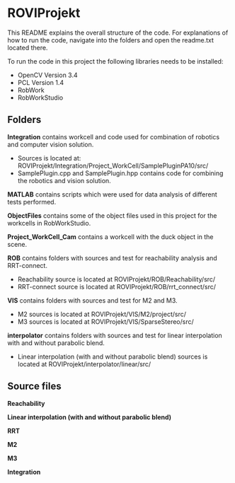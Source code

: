 # ROVIProjekt
This README explains the overall structure of the code.
For explanations of how to run the code, navigate into the folders and open the readme.txt located there.

To run the code in this project the following libraries needs to be installed:
- OpenCV 	Version 3.4
- PCL 		Version 1.4
- RobWork
- RobWorkStudio

## Folders
<b>Integration</b> contains workcell and code used for combination of robotics and computer vision solution.
- Sources is located at: ROVIProjekt/Integration/Project_WorkCell/SamplePluginPA10/src/
- SamplePlugin.cpp and SamplePlugin.hpp contains code for combining the robotics and vision solution.

<b>MATLAB</b> contains scripts which were used for data analysis of different tests performed.

<b>ObjectFiles</b> contains some of the object files used in this project for the workcells in RobWorkStudio.

<b>Project_WorkCell_Cam</b> contains a workcell with the duck object in the scene.

<b>ROB</b> contains folders with sources and test for reachability analysis and RRT-connect.
- Reachability source is located at ROVIProjekt/ROB/Reachability/src/
- RRT-connect source is located at ROVIProjekt/ROB/rrt_connect/src/


<b>VIS</b> contains folders with sources and test for M2 and M3.
- M2 sources is located at ROVIProjekt/VIS/M2/project/src/
- M3 sources is located at ROVIProjekt/VIS/SparseStereo/src/

<b>interpolator</b> contains folders with sources and test for linear interpolation with and without parabolic blend.
- Linear interpolation (with and without parabolic blend) sources is located at ROVIProjekt/interpolator/linear/src/



## Source files

<b>Reachability</b>

<b>Linear interpolation (with and without parabolic blend)</b>

<b>RRT</b>

<b>M2</b>

<b>M3</b>

<b>Integration</b>
